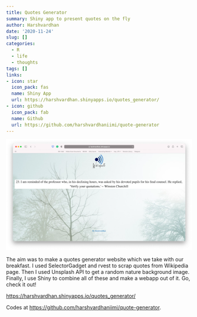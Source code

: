 ```yaml
---
title: Quotes Generator
summary: Shiny app to present quotes on the fly
author: Harshvardhan
date: '2020-11-24'
slug: []
categories:
  - R
  - life
  - thoughts
tags: []
links:
- icon: star
  icon_pack: fas
  name: Shiny App
  url: https://harshvardhan.shinyapps.io/quotes_generator/
- icon: github
  icon_pack: fab
  name: Github
  url: https://github.com/harshvardhaniimi/quote-generator
---
```


[![](featured-hex.png)](https://github.com/harshvardhaniimi/quote-generator)

The aim was to make a quotes generator website which we take with our breakfast. I used SelectorGadget and rvest to scrap quotes from Wikipedia page. Then I used Unsplash API to get a random nature background image. Finally, I use Shiny to combine all of these and make a webapp out of it. Go, check it out!

<https://harshvardhan.shinyapps.io/quotes_generator/>

Codes at <https://github.com/harshvardhaniimi/quote-generator>.
